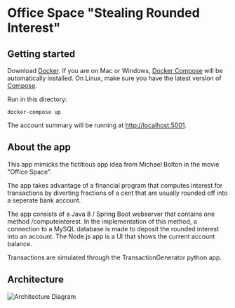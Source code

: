 Office Space "Stealing Rounded Interest"
=========

Getting started
---------------

Download [Docker](https://www.docker.com/products/overview). If you are on Mac or Windows, [Docker Compose](https://docs.docker.com/compose) will be automatically installed. On Linux, make sure you have the latest version of [Compose](https://docs.docker.com/compose/install/).

Run in this directory:
```
docker-compose up
```
The account summary will be running at [http://localhost:5001](http://localhost:5001).

About the app
---------------
This app mimicks the fictitious app idea from Michael Bolton in the movie "Office Space".

The app takes advantage of a financial program that computes interest for transactions by diverting fractions of a cent that are usually rounded off into a seperate bank account.

The app consists of a Java 8 / Spring Boot webserver that contains one method /computeinterest. In the implementation of this method, a connection to a MySQL database is made to deposit the rounded interest into an account. The Node.js app is a UI that shows the current account balance.

Transactions are simulated through the TransactionGenerator python app.

Architecture
---------------
![Architecture Diagram](architecture.png)
